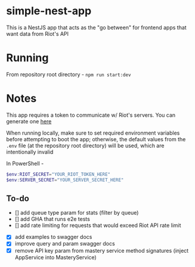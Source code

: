# simple-nest-app

This is a NestJS app that acts as the "go between" for frontend apps that want data from Riot's API

# Running

From repository root directory - `npm run start:dev`

# Notes

This app requires a token to communicate w/ Riot's servers. You can generate one [here](https://developer.riotgames.com)

When running locally, make sure to set required environment variables before attempting to boot the app; otherwise, the default values from the `.env` file (at the repository root directory) will be used, which are intentionally invalid

In PowerShell -

```PowerShell
$env:RIOT_SECRET="YOUR_RIOT_TOKEN_HERE"
$env:SERVER_SECRET="YOUR_SERVER_SECRET_HERE"
```

## To-do

- [] add queue type param for stats (filter by queue)
- [] add GHA that runs e2e tests
- [] add rate limiting for requests that would exceed Riot API rate limit
- [x] add examples to swagger docs
- [x] improve query and param swagger docs
- [x] remove API key param from mastery service method signatures (inject AppService into MasteryService)
